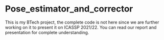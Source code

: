 # Pose_estimator_and_corrector
This is my BTech project, the complete code is not here since we are further working on it to present it on ICASSP 2021/22.
You can read our report and presentation for complete understanding.
